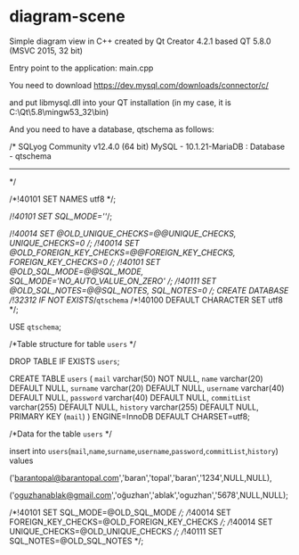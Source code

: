 # diagram-scene

Simple diagram view in C++ created by Qt Creator 4.2.1 based QT 5.8.0 (MSVC 2015, 32 bit)

Entry point to the application: main.cpp

You need to download https://dev.mysql.com/downloads/connector/c/

and put libmysql.dll into your QT installation (in my case, it is C:\Qt\5.8\mingw53_32\bin)

And you need to have a database, qtschema as follows:

/*
SQLyog Community v12.4.0 (64 bit)
MySQL - 10.1.21-MariaDB : Database - qtschema
*********************************************************************
*/


/*!40101 SET NAMES utf8 */;

/*!40101 SET SQL_MODE=''*/;

/*!40014 SET @OLD_UNIQUE_CHECKS=@@UNIQUE_CHECKS, UNIQUE_CHECKS=0 */;
/*!40014 SET @OLD_FOREIGN_KEY_CHECKS=@@FOREIGN_KEY_CHECKS, FOREIGN_KEY_CHECKS=0 */;
/*!40101 SET @OLD_SQL_MODE=@@SQL_MODE, SQL_MODE='NO_AUTO_VALUE_ON_ZERO' */;
/*!40111 SET @OLD_SQL_NOTES=@@SQL_NOTES, SQL_NOTES=0 */;
CREATE DATABASE /*!32312 IF NOT EXISTS*/`qtschema` /*!40100 DEFAULT CHARACTER SET utf8 */;

USE `qtschema`;

/*Table structure for table `users` */

DROP TABLE IF EXISTS `users`;

CREATE TABLE `users` (
  `mail` varchar(50) NOT NULL,
  `name` varchar(20) DEFAULT NULL,
  `surname` varchar(20) DEFAULT NULL,
  `username` varchar(40) DEFAULT NULL,
  `password` varchar(40) DEFAULT NULL,
  `commitList` varchar(255) DEFAULT NULL,
  `history` varchar(255) DEFAULT NULL,
  PRIMARY KEY (`mail`)
) ENGINE=InnoDB DEFAULT CHARSET=utf8;

/*Data for the table `users` */

insert  into `users`(`mail`,`name`,`surname`,`username`,`password`,`commitList`,`history`) values 

('barantopal@barantopal.com','baran','topal','baran','1234',NULL,NULL),

('oguzhanablak@gmail.com','oğuzhan','ablak','oguzhan','5678',NULL,NULL);

/*!40101 SET SQL_MODE=@OLD_SQL_MODE */;
/*!40014 SET FOREIGN_KEY_CHECKS=@OLD_FOREIGN_KEY_CHECKS */;
/*!40014 SET UNIQUE_CHECKS=@OLD_UNIQUE_CHECKS */;
/*!40111 SET SQL_NOTES=@OLD_SQL_NOTES */;

